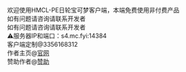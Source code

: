 欢迎使用HMCL-PE日轮宝可梦客户端，本端免费使用非付费产品<br/>
如有问题请咨询请联系开发者<br/>
如有问题请咨询请联系开发者<br/>
⚠服务器IP和端口：s4.mc.fyi:14384<br/>
客户端定制@3356168312<br/>
作者主页@[官网](https://redstone2337200.github.io/)<br/>
赞助作者@[赞助](https://afdian.net/a/Redstone2337200)
